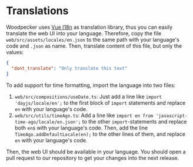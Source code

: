 # Translations

Woodpecker uses [Vue I18n](https://vue-i18n.intlify.dev/) as translation library, thus you can easily translate the web UI into your language. Therefore, copy the file `web/src/assets/locales/en.json` to the same path with your language's code and `.json` as name.
Then, translate content of this file, but only the values:

```json
{
  "dont_translate": "Only translate this text"
}
```

To add support for time formatting, import the language into two files:

1. `web/src/compositions/useDate.ts`: Just add a line like `import 'dayjs/locale/en';` to the first block of `import` statements and replace `en` with your language's code.
2. `web/src/utils/timeAgo.ts`: Add a line like `import en from 'javascript-time-ago/locale/en.json';` to the other `import`-statements and replace both `en`s with your language's code. Then, add the line `TimeAgo.addDefaultLocale(en);` to the other lines of them, and replace `en` with your language's code.

Then, the web UI should be available in your language. You should open a pull request to our repository to get your changes into the next release.
